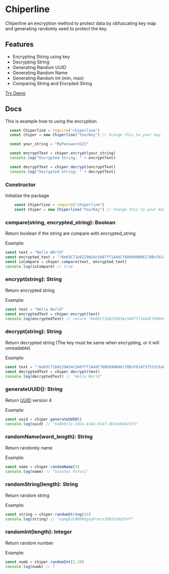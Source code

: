 # Chiperline

Chiperline an encryption method to protect data by obfuscating key map and generating randomly seed to protect the key.

## Features

- Encrypting String using key
- Decrypting String
- Generating Random UUID
- Generating Random Name
- Generating Random Int (min, max)
- Comparing String and Encrpted String

[Try Demo](https://naikod.github.io)

## Docs


This is example how to using the encryption
```javascript
  const Chiperline = require("chiperline")
  const chiper = new Chiperline("YourKey") // hcange this to your key

  const your_string = "MyPassword123"

  const encryptText = chiper.encrypt(your_string)
  console.log("Encrypted String: " + encryptText)

  const decryptText = chiper.decrypt(encryptText)
  console.log("Decrypted String: " + decryptText)
```

### Constructor

Initialize the package
```javascript
    const Chiperline = require("chiperline")
    const chiper = new Chiperline("YourKey") // Change this to your key
```

### compare(string, encrypted_string): Boolean
Return boolean if the string are compare with encrypted_string

Example:
```javascript
const text = "Hello WOrld"
const encrypted_text = "!6e03C71b8229A54c5A97ff1A4dC760b990B46178BcF614f3f531C6a6ce19F621chiperline"
const isCompare = chiper.compare(text, encrypted_text)
console.log(isCompare) // true
```

### encrypt(string): String
Return encrypted string

Example:
```javascript
const text = "Hello World"
const encryptedText = chiper.encrypt(text)
console.log(encryptedText) // return !6e03C71b8229A54c5A97ff1A4dC760b990B46178BcF614f3f531C6a6ce19F621.sportline
```

### decrypt(string): String
Return decrypted string (The key must be same when encrypting, or it will unreadable)

Example:
```javascript
const text = "!6e03C71b8229A54c5A97ff1A4dC760b990B46178BcF614f3f531C6a6ce19F621.sportline"
const decryptedText = chiper.decrypt(text)
console.log(decryptedText) // "Hello World"
```

### generateUUID(): String
Return [UUID](https://en.wikipedia.org/wiki/Universally_unique_identifier) version 4

Example:
```javascript
const uuid = chiper.generateUUID()
console.log(uuid) // "6a8b9c1c-2d2a-414e-9147-db7ee0482475"
```

### randomName(word_length): String
Return randomly name

Example:
```javascript
const name = chiper.randomName(2)
console.log(name) // "Gasetes Fofuni"
```

### randomString(length): String
Return random string

Example:
```javascript
const string = chiper.randomString(32)
console.log(string) // "eqmgDJcBKKROgvpFcmrxJERdiebqfeYf"
```

### randomInt(length): Integer
Return random number

Example:
```javascript
const numb = chiper.randomInt(1,10)
console.log(numb) // 7
```
